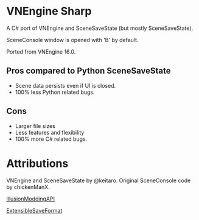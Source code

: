 # VNEngine Sharp
A C# port of VNEngine and SceneSaveState (but mostly SceneSaveState). 

SceneConsole window is opened with 'B' by default.

Ported from VNEngine 16.0.

## Pros compared to Python SceneSaveState
* Scene data persists even if UI is closed.
* 100% less Python related bugs.

## Cons
* Larger file sizes
* Less features and flexibility
* 100% more C# related bugs.

# Attributions

VNEngine and SceneSaveState by @keitaro.
Original SceneConsole code by chickenManX.

[IllusionModdingAPI](https://github.com/IllusionMods/IllusionModdingAPI)

[ExtensibleSaveFormat](https://github.com/IllusionMods/BepisPlugins)
